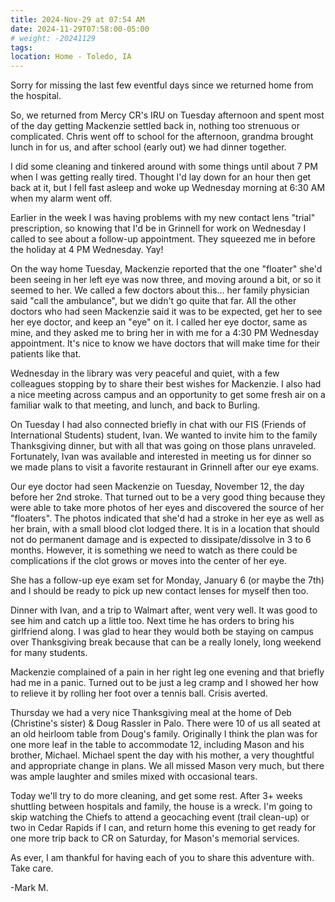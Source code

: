```yaml
---
title: 2024-Nov-29 at 07:54 AM
date: 2024-11-29T07:58:00-05:00
# weight: -20241129
tags:
location: Home - Toledo, IA
---
```

Sorry for missing the last few eventful days since we returned home from the hospital.   

So, we returned from Mercy CR's IRU on Tuesday afternoon and spent most of the day getting Mackenzie settled back in, nothing too strenuous or complicated.  Chris went off to school for the afternoon, grandma brought lunch in for us, and after school (early out) we had dinner together.  

I did some cleaning and tinkered around with some things until about 7 PM when I was getting really tired.  Thought I'd lay down for an hour then get back at it, but I fell fast asleep and woke up Wednesday morning at 6:30 AM when my alarm went off.

Earlier in the week I was having problems with my new contact lens "trial" prescription, so knowing that I'd be in Grinnell for work on Wednesday I called to see about a follow-up appointment.  They squeezed me in before the holiday at 4 PM Wednesday.  Yay!

On the way home Tuesday, Mackenzie reported that the one "floater" she'd been seeing in her left eye was now three, and moving around a bit, or so it seemed to her.  We called a few doctors about this... her family physician said "call the ambulance", but we didn't go quite that far.  All the other doctors who had seen Mackenzie said it was to be expected, get her to see her eye doctor, and keep an "eye" on it.  I called her eye doctor, same as mine, and they asked me to bring her in with me for a 4:30 PM Wednesday appointment.  It's nice to know we have doctors that will make time for their patients like that.

Wednesday in the library was very peaceful and quiet, with a few colleagues stopping by to share their best wishes for Mackenzie.  I also had a nice meeting across campus and an opportunity to get some fresh air on a familiar walk to that meeting, and lunch, and back to Burling.  

On Tuesday I had also connected briefly in chat with our FIS (Friends of International Students) student, Ivan.  We wanted to invite him to the family Thanksgiving dinner, but with all that was going on those plans unraveled.  Fortunately, Ivan was available and interested in meeting us for dinner so we made plans to visit a favorite restaurant in Grinnell after our eye exams.   

Our eye doctor had seen Mackenzie on Tuesday, November 12, the day before her 2nd stroke.  That turned out to be a very good thing because they were able to take more photos of her eyes and discovered the source of her "floaters".  The photos indicated that she'd had a stroke in her eye as well as her brain, with a small blood clot lodged there.  It is in a location that should not do permanent damage and is expected to dissipate/dissolve in 3 to 6 months.  However, it is something we need to watch as there could be complications if the clot grows or moves into the center of her eye.  

She has a follow-up eye exam set for Monday, January 6 (or maybe the 7th) and I should be ready to pick up new contact lenses for myself then too.  

Dinner with Ivan, and a trip to Walmart after, went very well.  It was good to see him and catch up a little too. Next time he has orders to bring his girlfriend along.  I was glad to hear they would both be staying on campus over Thanksgiving break because that can be a really lonely, long weekend for many students.   

Mackenzie complained of a pain in her right leg one evening and that briefly had me in a panic.  Turned out to be just a leg cramp and I showed her how to relieve it by rolling her foot over a tennis ball.  Crisis averted.  

Thursday we had a very nice Thanksgiving meal at the home of Deb (Christine's sister) & Doug Rassler in Palo.    There were 10 of us all seated at an old heirloom table from Doug's family.  Originally I think the plan was for one more leaf in the table to accommodate 12,  including Mason and his brother, Michael.  Michael spent the day with his mother, a very thoughtful and appropriate change in plans.  We all missed Mason very much, but there was ample laughter and smiles mixed with occasional tears.        

Today we'll try to do more cleaning, and get some rest.  After 3+ weeks shuttling between hospitals and family, the house is a wreck.  I'm going to skip watching the Chiefs to attend a geocaching event (trail clean-up) or two in Cedar Rapids if I can, and return home this evening to get ready for one more trip back to CR on Saturday, for Mason's memorial services.  

As ever, I am thankful for having each of you to share this adventure with.  Take care.

-Mark M.

